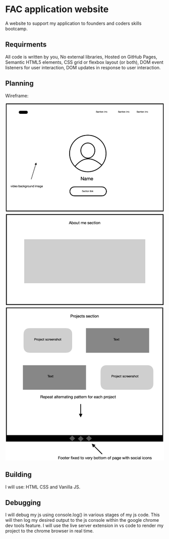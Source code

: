 # FAC application website

A website to support my application to founders and coders skills bootcamp.

## Requirments

All code is written by you, No external libraries, Hosted on GitHub Pages, Semantic HTML5 elements, CSS grid or flexbox layout (or both), DOM event listeners for user interaction, DOM updates in response to user interaction.

## Planning 

Wireframe:

![](assets/wiFr1.png)
![](assets/wiFr2.png)
![](assets/wiFr3.png)

## Building 

I will use:  HTML CSS and Vanilla JS. 

## Debugging

I will debug my js using console.log() in various stages of my js code. This will then log my desired output to the js console within the google chrome dev tools feature. I will use the live server extension in vs code to render my project to the chrome browser in real time.